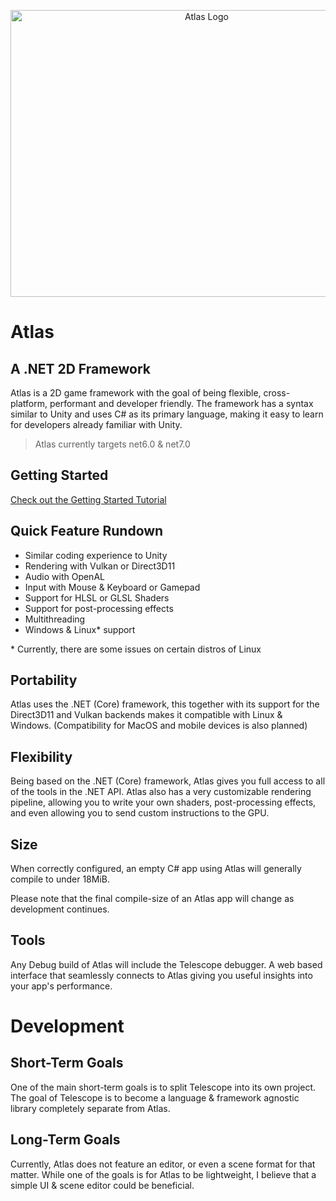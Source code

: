 <p align="center">
  <img width="612" height="459" src="https://solidcodegames.com/assets/Atlas-Feature-Small.png" alt="Atlas Logo">
</p>

# Atlas

## A .NET 2D Framework

Atlas is a 2D game framework with the goal of being flexible,
cross-platform, performant and developer friendly. The framework has a
syntax similar to Unity and uses C# as its primary language, making it
easy to learn for developers already familiar with Unity.

> Atlas currently targets net6.0 & net7.0


## Getting Started

[Check out the Getting Started Tutorial](https://github.com/apeltsi/Atlas/wiki/Getting-Started)

## Quick Feature Rundown

- Similar coding experience to Unity
- Rendering with Vulkan or Direct3D11
- Audio with OpenAL
- Input with Mouse & Keyboard or Gamepad
- Support for HLSL or GLSL Shaders
- Support for post-processing effects
- Multithreading
- Windows & Linux* support


\* Currently, there are some issues on certain distros of Linux

## Portability

Atlas uses the .NET (Core) framework, this together with its support for the Direct3D11 and Vulkan backends makes it compatible with Linux & Windows. 
(Compatibility for MacOS and mobile devices is also planned)

## Flexibility

Being based on the .NET (Core) framework, Atlas gives you full access to all
of the tools in the .NET API. Atlas also has a very customizable
rendering pipeline, allowing you to write your own shaders,
post-processing effects, and even allowing you to send custom
instructions to the GPU.

## Size

When correctly configured, an empty C# app using Atlas will generally compile to under 18MiB.

Please note that the final compile-size of an Atlas app will change as development continues.

## Tools

Any Debug build of Atlas will include the Telescope debugger. A web based interface that seamlessly connects to Atlas giving you useful insights into your app's performance.

# Development

## Short-Term Goals

One of the main short-term goals is to split Telescope into its own project. The goal of Telescope is to become a language & framework agnostic library completely separate from Atlas. 

## Long-Term Goals

Currently, Atlas does not feature an editor, or even a scene format for that matter. While one of the goals is for Atlas to be lightweight, I believe that a simple UI & scene editor could be beneficial.
